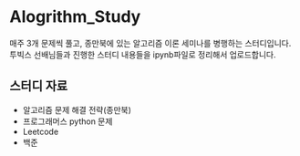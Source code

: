 # Alogrithm_Study
매주 3개 문제씩 풀고, 종만북에 있는 알고리즘 이론 세미나를 병행하는 스터디입니다.<br>
투빅스 선배님들과 진행한 스터디 내용들을 ipynb파일로 정리해서 업로드합니다.

## 스터디 자료
* 알고리즘 문제 해결 전략(종만북)
* 프로그래머스 python 문제
* Leetcode
* 백준
